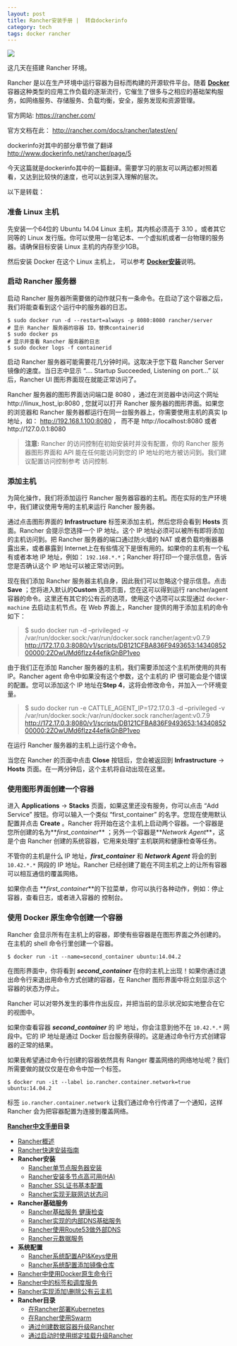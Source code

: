 ```yaml
---
layout: post
title: Rancher安装手册 |  转自dockerinfo
category: tech
tags: docker rancher
---
```

![](https://cdn.kelu.org/blog/tags/rancher.jpg)

这几天在搭建 Rancher 环境。

Rancher 是以在生产环境中运行容器为目标而构建的开源软件平台。随着 [**Docker**](http://www.dockerinfo.net/) 容器这种类型的应用工作负载的逐渐流行，它催生了很多与之相应的基础架构服务，如网络服务、存储服务、负载均衡，安全，服务发现和资源管理。

官方网站: <https://rancher.com/>

官方文档在此： <http://rancher.com/docs/rancher/latest/en/>

dockerinfo对其中的部分章节做了翻译<http://www.dockerinfo.net/rancher/page/5>

今天这篇就是dockerinfo其中的一篇翻译。需要学习的朋友可以两边都对照着看，又达到比较快的速度，也可以达到深入理解的层次。

以下是转载：

### 准备 Linux 主机

先安装一个64位的 Ubuntu 14.04 Linux 主机，其内核必须高于 3.10 。或者其它同等的 Linux 发行版。你可以使用一台笔记本、一个虚拟机或者一台物理的服务器。请确保目标安装 Linux 主机的内存至少1GB。

然后安装 Docker 在这个 Linux 主机上， 可以参考 [**Docker安装**](http://www.dockerinfo.net/dockerinstall)说明。

### 启动 Rancher 服务器

启动 Rancher 服务器所需要做的动作就只有一条命令。在启动了这个容器之后，我们将能查看到这个运行中的服务器的日志。

```
$ sudo docker run -d --restart=always -p 8080:8080 rancher/server
# 显示 Rancher 服务器的容器 ID，替换containerid
$ sudo docker ps
# 显示并查看 Rancher 服务器的日志
$ sudo docker logs -f containerid
```

启动 Rancher 服务器可能需要花几分钟时间。这取决于您下载 Rancher Server镜像的速度。当日志中显示 “…. Startup Succeeded, Listening on port…” 以后，Rancher UI 图形界面现在就能正常访问了。

Rancher 服务器的图形界面访问端口是 8080 ，通过在浏览器中访问这个网址 http://linux_host_ip:8080 , 您就可以打开 Rancher 服务器的图形界面。如果您的浏览器和 Rancher 服务器都运行在同一台服务器上，你需要使用主机的真实 Ip 地址，如： http://192.168.1.100:8080 ， 而不是 http://localhost:8080 或者http://127.0.0.1:8080

> **注意:** Rancher 的访问控制在初始安装时并没有配置，你的 Rancher 服务器图形界面和 API 能在任何能访问到您的 IP 地址的地方被访问到。我们建议配置访问控制参考 访问控制.

### 添加主机

为简化操作，我们将添加运行 Rancher 服务器容器的主机。而在实际的生产环境中，我们建议使用专用的主机来运行 Rancher 服务器。

通过点击图形界面的 **Infrastructure** 标签来添加主机，然后您将会看到 **Hosts** 页面。Rancher 会提示您选择一个 IP 地址。这个 IP 地址必须可以被所有即将添加的主机访问到。把 Rancher 服务器的端口通过防火墙的 NAT 或者负载均衡器暴露出来，或者暴露到 Internet上在有些情况下是很有用的。如果你的主机有一个私有或者本地 IP 地址，例如： `192.168.*.*`；Rancher 将打印一个提示信息，告诉您是否确认这个 IP 地址可以被正常访问到。

现在我们添加 Rancher 服务器主机自身，因此我们可以忽略这个提示信息。点击 **Save** ；您将进入默认的**Custom** 选项页面，您在这可以得到运行 rancher/agent 容器的命令。这里还有其它的公有云的选项，使用这个选项可以实现通过 `docker-machine` 去启动主机节点。在 Web 界面上，Rancher 提供的用于添加主机的命令如下：

> $ sudo docker run -d –privileged -v /var/run/docker.sock:/var/run/docker.sock rancher/agent:v0.7.9 http://172.17.0.3:8080/v1/scripts/DB121CFBA836F9493653:1434085200000:2ZOwUMd6fIzz44efikGhBP1veo

由于我们正在添加 Rancher 服务器的主机，我们需要添加这个主机所使用的共有 IP。Rancher agent 命令中如果没有这个参数，这个主机的 IP 很可能会是个错误的配置。您可以添加这个 IP 地址在**Step 4**，这将会修改命令，并加入一个环境变量。

> $ sudo docker run -e CATTLE_AGENT_IP=172.17.0.3 -d –privileged -v /var/run/docker.sock:/var/run/docker.sock rancher/agent:v0.7.9 http://172.17.0.3:8080/v1/scripts/DB121CFBA836F9493653:1434085200000:2ZOwUMd6fIzz44efikGhBP1veo

在运行 Rancher 服务器的主机上运行这个命令。

当您在 Rancher 的页面中点击 **Close** 按钮后，您会被返回到 **Infrastructure** -> **Hosts** 页面。在一两分钟后，这个主机将自动出现在这里。

### 使用图形界面创建一个容器

进入 **Applications** -> **Stacks** 页面，如果这里还没有服务，你可以点击 “Add Service” 按钮。你可以输入一个类似 “first_container” 的名字。您现在使用默认配置并点击 **Create** 。Rancher 将开始在这个主机上启动两个容器。一个容器是您所创建的名为**_first_container_** ；另外一个容器是**_Network Agent_**，这是个由 Rancher 创建的系统容器，它用来处理扩主机联网和健康检查等任务。

不管你的主机是什么 IP 地址，**_first_container_** 和 **_Network Agent_** 将会的到 `10.42.*.*` 网段的 IP 地址。Rancher 已经创建了能在不同主机之上的让所有容器可以相互通信的覆盖网络。

如果你点击 **_first_container_**的下拉菜单，你可以执行各种动作，例如：停止容器，查看日志，或者进入容器的 控制台。

### 使用 Docker 原生命令创建一个容器

Rancher 会显示所有在主机上的容器，即使有些容器是在图形界面之外创建的。在主机的 shell 命令行里创建一个容器。

```
$ docker run -it --name=second_container ubuntu:14.04.2
```

在图形界面中，你将看到 **_second_container_** 在你的主机上出现！如果你通过退出命令行来退出用命令方式创建的容器，在 Rancher 图形界面中将立刻显示这个容器的状态为停止。

Rancher 可以对带外发生的事件作出反应，并把当前的显示状况如实地整合在它的视图中。

如果你查看容器 **_second_container_** 的 IP 地址，你会注意到他不在 `10.42.*.*` 网段中。它的 IP 地址是通过 Docker 后台服务获得的。这是通过命令行方式创建容器的正常的结果。

如果我希望通过命令行创建的容器依然具有 Ranger 覆盖网络的网络地址呢？我们所需要做的就仅仅是在命令中加一个标签。

```
$ docker run -it --label io.rancher.container.network=true ubuntu:14.04.2
```

标签 `io.rancher.container.network` 让我们通过命令行传递了一个通知，这样 Rancher 会为把容器配置为连接到覆盖网络。

**[Rancher中文手册](http://www.dockerinfo.net/docker/rancher%e4%b8%ad%e6%96%87%e6%89%8b%e5%86%8c "更多关于 Rancher中文手册 的文章")目录**

*   [Rancher概述](http://www.dockerinfo.net/238.html)
*   [Rancher快速安装指南](http://www.dockerinfo.net/247.html)
*   **Rancher安装**
    *   [Rancher单节点服务器安装](http://www.dockerinfo.net/258.html "Rancher单节点服务器安装-DockerInfo")
    *   [Rancher安装多节点高可用(HA)](http://www.dockerinfo.net/260.html "Rancher安装多节点高可用(HA)-DockerInfo")
    *   [Rancher SSL证书基本配置](http://www.dockerinfo.net/264.html "Rancher SSL证书基本配置-DockerInfo")
    *   [Rancher实现无联网访状态问](http://www.dockerinfo.net/267.html "Rancher实现无联网访状态问-DockerInfo")
*   **Rancher基础服务**
    *   [Rancher基础服务 健康检查](http://www.dockerinfo.net/274.html "Rancher基础服务 健康检查-DockerInfo")
    *   [Rancher实现的内部DNS基础服务](http://www.dockerinfo.net/278.html "Rancher实现的内部DNS基础服务-DockerInfo")
    *   [Rancher使用Route53做外部DNS](http://www.dockerinfo.net/280.html "Rancher使用Route53做外部DNS-DockerInfo")
    *   [Rancher元数据服务](http://www.dockerinfo.net/282.html "Rancher元数据服务-DockerInfo")
*   **系统配置**
    *   [Rancher系统配置API&Keys使用](http://www.dockerinfo.net/284.html "Rancher系统配置API&Keys使用-DockerInfo")
    *   [Rancher系统配置添加镜像仓库](http://www.dockerinfo.net/286.html "Rancher系统配置添加镜像仓库-DockerInfo")
*   [Rancher中使用Docker原生命令行](http://www.dockerinfo.net/288.html "Rancher中使用Docker原生命令行-DockerInfo")
*   [Rancher中的标签和调度服务](http://www.dockerinfo.net/292.html "Rancher中的标签和调度服务-DockerInfo")
*   [Rancher实现添加\删除公有云主机](http://www.dockerinfo.net/272.html "Rancher实现添加\删除公有云主机-DockerInfo")
*   **Rancher目录**
    *   [在Rancher部署Kubernetes](http://www.dockerinfo.net/294.html "在Rancher部署Kubernetes-DockerInfo")
    *   [在Rancher使用Swarm](http://www.dockerinfo.net/296.html "在Rancher使用Swarm-DockerInfo")
    *   [通过创建数据容器升级Rancher](http://www.dockerinfo.net/298.html "通过创建数据容器升级Rancher-DockerInfo")
    *   [通过启动时使用绑定挂载升级Rancher](http://www.dockerinfo.net/300.html "通过启动时使用绑定挂载升级Rancher-DockerInfo")


